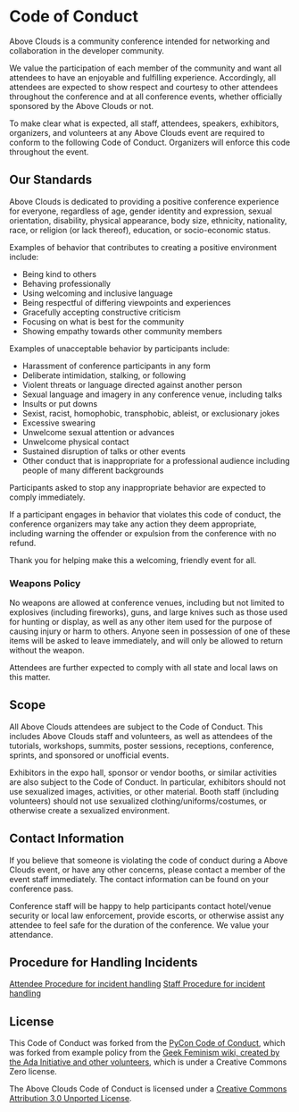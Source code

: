 # Code of Conduct

Above Clouds is a community conference intended for networking and collaboration in the developer community.

We value the participation of each member of the community and want all attendees to have an enjoyable and fulfilling experience. Accordingly, all attendees are expected to show respect and courtesy to other attendees throughout the conference and at all conference events, whether officially sponsored by the Above Clouds or not.

To make clear what is expected, all staff, attendees, speakers, exhibitors, organizers, and volunteers at any Above Clouds event are required to conform to the following Code of Conduct. Organizers will enforce this code throughout the event.

## Our Standards

Above Clouds is dedicated to providing a positive conference experience for everyone, regardless of age, gender identity and expression, sexual orientation, disability, physical appearance, body size, ethnicity, nationality, race, or religion (or lack thereof), education, or socio-economic status.

Examples of behavior that contributes to creating a positive environment include:

- Being kind to others
- Behaving professionally
- Using welcoming and inclusive language
- Being respectful of differing viewpoints and experiences
- Gracefully accepting constructive criticism
- Focusing on what is best for the community
- Showing empathy towards other community members

Examples of unacceptable behavior by participants include:

- Harassment of conference participants in any form
- Deliberate intimidation, stalking, or following
- Violent threats or language directed against another person
- Sexual language and imagery in any conference venue, including talks
- Insults or put downs
- Sexist, racist, homophobic, transphobic, ableist, or exclusionary jokes
- Excessive swearing
- Unwelcome sexual attention or advances
- Unwelcome physical contact
- Sustained disruption of talks or other events
- Other conduct that is inappropriate for a professional audience including people of many different backgrounds


Participants asked to stop any inappropriate behavior are expected to comply immediately.

If a participant engages in behavior that violates this code of conduct, the conference organizers may take any action they deem appropriate, including warning the offender or expulsion from the conference with no refund.

Thank you for helping make this a welcoming, friendly event for all.

### Weapons Policy

No weapons are allowed at conference venues, including but not limited to explosives (including fireworks), guns, and large knives such as those used for hunting or display, as well as any other item used for the purpose of causing injury or harm to others. Anyone seen in possession of one of these items will be asked to leave immediately, and will only be allowed to return without the weapon.

Attendees are further expected to comply with all state and local laws on this matter.

## Scope

All Above Clouds attendees are subject to the Code of Conduct. This includes Above Clouds staff and volunteers, as well as attendees of the tutorials, workshops, summits, poster sessions, receptions, conference, sprints, and sponsored or unofficial events.

Exhibitors in the expo hall, sponsor or vendor booths, or similar activities are also subject to the Code of Conduct. In particular, exhibitors should not use sexualized images, activities, or other material. Booth staff (including volunteers) should not use sexualized clothing/uniforms/costumes, or otherwise create a sexualized environment.

## Contact Information

If you believe that someone is violating the code of conduct during a Above Clouds event, or have any other concerns, please contact a member of the event staff immediately. The contact information can be found on your conference pass.

Conference staff will be happy to help participants contact hotel/venue security or local law enforcement, provide escorts, or otherwise assist any attendee to feel safe for the duration of the conference. We value your attendance.

## Procedure for Handling Incidents

[Attendee Procedure for incident handling](https://github.com/AboveCloudsConf/code-of-conduct/blob/master/Attendee%20Procedure%20for%20incident%20handling.md)
[Staff Procedure for incident handling](https://github.com/AboveCloudsConf/code-of-conduct/blob/master/Staff%20Procedure%20for%20incident%20handling.md)

## License

This Code of Conduct was forked from the [PyCon Code of Conduct](https://github.com/python/pycon-code-of-conduct), which was forked from example policy from the [Geek Feminism wiki, created by the Ada Initiative and other volunteers](https://geekfeminism.wikia.org/wiki/Conference_anti-harassment/Policy), which is under a Creative Commons Zero license.

The Above Clouds Code of Conduct is licensed under a [Creative Commons Attribution 3.0 Unported License](http://creativecommons.org/licenses/by/3.0/).